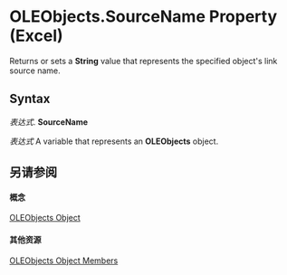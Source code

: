 
# OLEObjects.SourceName Property (Excel)

Returns or sets a  **String** value that represents the specified object's link source name.


## Syntax

 _表达式_. **SourceName**

 _表达式_ A variable that represents an **OLEObjects** object.


## 另请参阅


#### 概念


[OLEObjects Object](e3fcf4bd-7c96-ecb3-dc04-551f7f7348f9.md)
#### 其他资源


[OLEObjects Object Members](http://msdn.microsoft.com/library/7c3b0619-a988-1b8c-51b1-4c8ef3180264%28Office.15%29.aspx)
